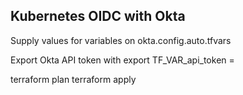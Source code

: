 ## Kubernetes OIDC with Okta

Supply values for variables on okta.config.auto.tfvars

Export Okta API token with export TF_VAR_api_token = <your-token-value>

terraform plan
terraform apply